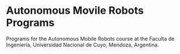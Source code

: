 # Autonomous Movile Robots Programs

Programs for the Autonomous Mobile Robots course at the Faculta de Ingeniería, Universidad Nacional de Cuyo, Mendoza, Argentina.
